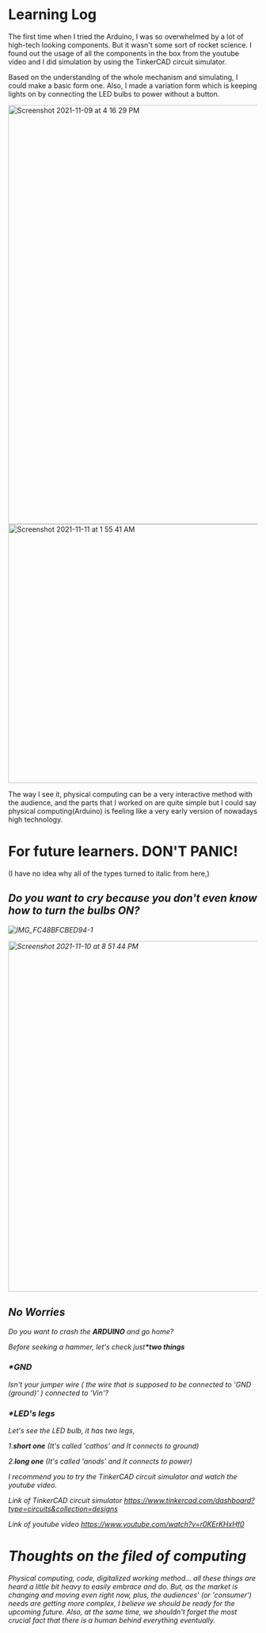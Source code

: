 <h1>Learning Log</h1>

The first time when I tried the Arduino, I was so overwhelmed by a lot of high-tech looking components. But it wasn't some sort of rocket science. 
I found out the usage of all the components in the box from the youtube video and I did simulation by using the TinkerCAD circuit simulator.

Based on the understanding of the whole mechanism and simulating, I could make a basic form one. Also, I made a variation form which is keeping lights on by connecting the LED bulbs to power without a button.

<img width="846" alt="Screenshot 2021-11-09 at 4 16 29 PM" src="https://user-images.githubusercontent.com/94073269/141222578-b387be25-9c25-499d-a318-5b02455fe8f3.png">
<img width="523" alt="Screenshot 2021-11-11 at 1 55 41 AM" src="https://user-images.githubusercontent.com/94073269/141223187-17ee2480-1729-4a51-ad43-afc8743f067f.png">

The way I see it, physical computing can be a very interactive method with the audience, and the parts that I worked on are quite simple but I could say physical computing(Arduino) is feeling like a very early version of nowadays high technology. 












<h1>For future learners. DON'T PANIC!</h1> 

(I have no idea why all of the types turned to italic from here,)
<h2><em>Do you want to cry because you don't even know how to turn the bulbs ON?<em></h2>

![IMG_FC48BFCBED94-1](https://user-images.githubusercontent.com/94073269/141196289-3a87cd65-456f-4161-b13e-144a4400428b.jpeg)


<img width="708" alt="Screenshot 2021-11-10 at 8 51 44 PM" src="https://user-images.githubusercontent.com/94073269/141191466-194f90d0-80fd-49bb-aecc-63f6b9480e82.png">


<h2><em>No Worries</em></h2>


Do you want to crash the <strong>ARDUINO</strong> and go home?

Before seeking a hammer, let's check just<strong>*two things</strong>

<h3><strong>*GND</strong></h3> 
Isn't your jumper wire ( <em>the wire that is supposed to be connected to 'GND (ground)'</em> ) connected to 'Vin'?


<h3><strong>*LED's legs</strong></h3>
Let's see the LED bulb, it has two legs, 

1.<strong>short one</strong> (<em>It's called 'cathos' and It connects to ground</em>)

2.<strong>long one</strong> (<em>It's called 'anods' and It connects to power</em>)



I recommend you to try the TinkerCAD circuit simulator and watch the youtube video.

Link of TinkerCAD circuit simulator https://www.tinkercad.com/dashboard?type=circuits&collection=designs

Link of youtube video https://www.youtube.com/watch?v=r0KErKHxHf0
  
  
<h1>Thoughts on the filed of computing</h1>
  
Physical computing, code, digitalized working method... all these things are heard a little bit heavy to easily embrace and do. But, as the market is changing and moving even right now, plus, the audiences' (or 'consumer') needs are getting more complex, I believe we should be ready for the upcoming future. Also, at the same time, we shouldn't forget the most crucial fact that there is a human behind everything eventually.





